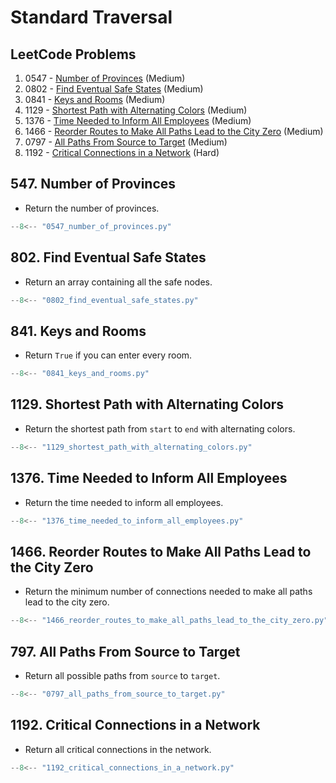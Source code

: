 # Standard Traversal

## LeetCode Problems

1. 0547 - [Number of Provinces](https://leetcode.com/problems/number-of-provinces/) (Medium)
2. 0802 - [Find Eventual Safe States](https://leetcode.com/problems/find-eventual-safe-states/) (Medium)
3. 0841 - [Keys and Rooms](https://leetcode.com/problems/keys-and-rooms/) (Medium)
4. 1129 - [Shortest Path with Alternating Colors](https://leetcode.com/problems/shortest-path-with-alternating-colors/) (Medium)
5. 1376 - [Time Needed to Inform All Employees](https://leetcode.com/problems/time-needed-to-inform-all-employees/) (Medium)
6. 1466 - [Reorder Routes to Make All Paths Lead to the City Zero](https://leetcode.com/problems/reorder-routes-to-make-all-paths-lead-to-the-city-zero/) (Medium)
7. 0797 - [All Paths From Source to Target](https://leetcode.com/problems/all-paths-from-source-to-target/) (Medium)
8. 1192 - [Critical Connections in a Network](https://leetcode.com/problems/critical-connections-in-a-network/) (Hard)

## 547. Number of Provinces

- Return the number of provinces.

```python
--8<-- "0547_number_of_provinces.py"
```

## 802. Find Eventual Safe States

- Return an array containing all the safe nodes.

```python
--8<-- "0802_find_eventual_safe_states.py"
```

## 841. Keys and Rooms

- Return `True` if you can enter every room.

```python
--8<-- "0841_keys_and_rooms.py"
```

## 1129. Shortest Path with Alternating Colors

- Return the shortest path from `start` to `end` with alternating colors.

```python
--8<-- "1129_shortest_path_with_alternating_colors.py"
```

## 1376. Time Needed to Inform All Employees

- Return the time needed to inform all employees.

```python
--8<-- "1376_time_needed_to_inform_all_employees.py"
```

## 1466. Reorder Routes to Make All Paths Lead to the City Zero

- Return the minimum number of connections needed to make all paths lead to the city zero.

```python
--8<-- "1466_reorder_routes_to_make_all_paths_lead_to_the_city_zero.py"
```

## 797. All Paths From Source to Target

- Return all possible paths from `source` to `target`.

```python
--8<-- "0797_all_paths_from_source_to_target.py"
```

## 1192. Critical Connections in a Network

- Return all critical connections in the network.

```python
--8<-- "1192_critical_connections_in_a_network.py"
```
